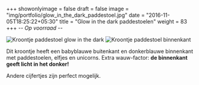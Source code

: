 +++
showonlyimage = false
draft = false
image = "img/portfolio/glow_in_the_dark_paddestoel.jpg"
date = "2016-11-05T18:25:22+05:30"
title = "Glow in the dark paddestoelen"
weight = 83
+++
*-- Op voorraad --*
<!--more-->
![Kroontje paddestoel glow in the dark][1]
![Kroontje paddestoel binnenkant][2]

Dit kroontje heeft een babyblauwe buitenkant en donkerblauwe binnenkant met paddestoelen, elfjes en unicorns. Extra wauw-factor: **de binnenkant geeft licht in het donker!**

Andere cijfertjes zijn perfect mogelijk.

[1]: /img/portfolio/glow_in_the_dark_paddestoel.jpg
[2]: /img/portfolio/alternatieven/glow_in_the_dark_paddestoel2.jpg
